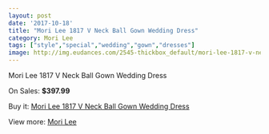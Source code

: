 ```yaml
---
layout: post
date: '2017-10-18'
title: "Mori Lee 1817 V Neck Ball Gown Wedding Dress"
category: Mori Lee
tags: ["style","special","wedding","gown","dresses"]
image: http://img.eudances.com/2545-thickbox_default/mori-lee-1817-v-neck-ball-gown-wedding-dress.jpg
---
```

Mori Lee 1817 V Neck Ball Gown Wedding Dress

On Sales: **$397.99**
<a href="https://www.eudances.com/en/mori-lee/848-mori-lee-1817-v-neck-ball-gown-wedding-dress.html"><amp-img layout="responsive" width="600" height="600" src="//img.eudances.com/2545-thickbox_default/mori-lee-1817-v-neck-ball-gown-wedding-dress.jpg" alt="Mori Lee 1817 V Neck Ball Gown Wedding Dress 0" /></a>
<a href="https://www.eudances.com/en/mori-lee/848-mori-lee-1817-v-neck-ball-gown-wedding-dress.html"><amp-img layout="responsive" width="600" height="600" src="//img.eudances.com/2547-thickbox_default/mori-lee-1817-v-neck-ball-gown-wedding-dress.jpg" alt="Mori Lee 1817 V Neck Ball Gown Wedding Dress 1" /></a>
<a href="https://www.eudances.com/en/mori-lee/848-mori-lee-1817-v-neck-ball-gown-wedding-dress.html"><amp-img layout="responsive" width="600" height="600" src="//img.eudances.com/2546-thickbox_default/mori-lee-1817-v-neck-ball-gown-wedding-dress.jpg" alt="Mori Lee 1817 V Neck Ball Gown Wedding Dress 2" /></a>

Buy it: [Mori Lee 1817 V Neck Ball Gown Wedding Dress](https://www.eudances.com/en/mori-lee/848-mori-lee-1817-v-neck-ball-gown-wedding-dress.html "Mori Lee 1817 V Neck Ball Gown Wedding Dress")

View more: [Mori Lee](https://www.eudances.com/en/9-mori-lee "Mori Lee")